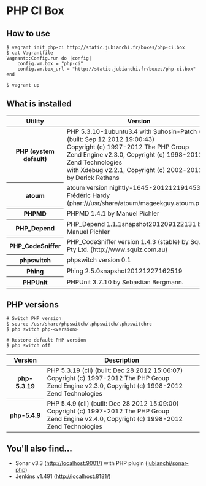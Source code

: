# PHP CI Box

## How to use

```shell
$ vagrant init php-ci http://static.jubianchi.fr/boxes/php-ci.box
$ cat Vagrantfile
Vagrant::Config.run do |config|
    config.vm.box = "php-ci"
    config.vm.box_url = "http://static.jubianchi.fr/boxes/php-ci.box"
end

$ vagrant up
```

## What is installed

<table>
<thead><tr><th>Utility</th><th>Version</th></thead><tbody>
<tr><th>PHP (system default)</th><td>PHP 5.3.10-1ubuntu3.4 with Suhosin-Patch (cli) (built: Sep 12 2012 19:00:43)<br />
Copyright (c) 1997-2012 The PHP Group<br />
Zend Engine v2.3.0, Copyright (c) 1998-2012 Zend Technologies<br />
    with Xdebug v2.2.1, Copyright (c) 2002-2012, by Derick Rethans</td></tr>
<tr><th>atoum</th><td>atoum version nightly-1645-201212191453 by Frédéric Hardy (phar:///usr/share/atoum/mageekguy.atoum.phar)</td></tr>
<tr><th>PHPMD</th><td>PHPMD 1.4.1 by Manuel Pichler</td></tr>
<tr><th>PHP_Depend</th><td>PHP_Depend 1.1.1snapshot201209122131 by Manuel Pichler</td></tr>
<tr><th>PHP_CodeSniffer</th><td>PHP_CodeSniffer version 1.4.3 (stable) by Squiz Pty Ltd. (http://www.squiz.com.au)</td></tr>
<tr><th>phpswitch</th><td>phpswitch version 0.1</td></tr>
<tr><th>Phing</th><td>Phing 2.5.0snapshot20121227162519</td></tr>
<tr><th>PHPUnit</th><td>PHPUnit 3.7.10 by Sebastian Bergmann.</td></tr>
</tbody></table>


## PHP versions

```shell
# Switch PHP version
$ source /usr/share/phpswitch/.phpswitch/.phpswitchrc
$ php switch php-<version>

# Restore default PHP version
$ php switch off
```

<table>
    <thead>
        <tr>
            <th>Version</th>
            <th>Description</th>
        </tr>
    </thead>
    <tbody>
        <tr>
            <th>php-5.3.19</th>
            <td>
                PHP 5.3.19 (cli) (built: Dec 28 2012 15:06:07)<br/>
                Copyright (c) 1997-2012 The PHP Group<br/>
                Zend Engine v2.3.0, Copyright (c) 1998-2012 Zend Technologies<br/>
            </td>
        </tr>
        <tr>
            <th>php-5.4.9</th>
            <td>
                PHP 5.4.9 (cli) (built: Dec 28 2012 15:09:00)<br/>
                Copyright (c) 1997-2012 The PHP Group<br/>
                Zend Engine v2.4.0, Copyright (c) 1998-2012 Zend Technologies<br/>
            </td>
        </tr>
    </tbody>
<table>

## You'll also find...

* Sonar v3.3 ([http://localhost:9001/](http://localhost:9001)) with PHP plugin ([jubianchi/sonar-php](https://github.com/jubianchi/sonar-php))
* Jenkins v1.491 ([http://localhost:8181/](http://localhost:8181))